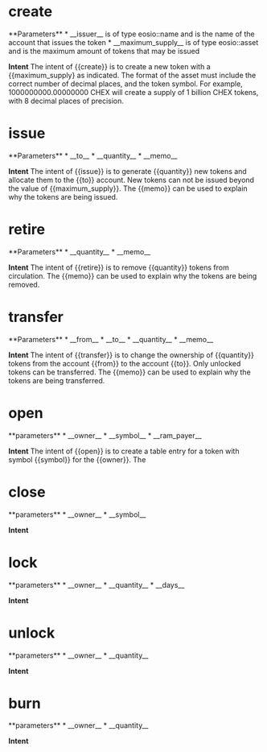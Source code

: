 <h1 class="contract"> create </h1>
**Parameters**
* __issuer__ is of type eosio::name and is the name of the account that issues the token
* __maximum_supply__ is of type eosio::asset and is the maximum amount of tokens that may be issued

**Intent**
The intent of {{create}} is to create a new token with a {{maximum_supply} as indicated. The format of the asset must include the correct number of decimal places, and the token symbol. For example, 1000000000.00000000 CHEX will create a supply of 1 billion CHEX tokens, with 8 decimal places of precision.
<h1 class="contract"> issue </h1>
**Parameters**
* __to__ 
* __quantity__
* __memo__

**Intent**
The intent of {{issue}} is to generate {{quantity}} new tokens and allocate them to the {{to}} account. New tokens can not be issued beyond the value of {{maximum_supply}}. The {{memo}} can be used to explain why the tokens are being issued.
<h1 class="contract"> retire </h1>
**Parameters**
* __quantity__
* __memo__

**Intent**
The intent of {{retire}} is to remove {{quantity}} tokens from circulation. The {{memo}} can be used to explain why the tokens are being removed.
<h1 class="contract"> transfer </h1>
**Parameters**
* __from__
* __to__
* __quantity__
* __memo__

**Intent**
The intent of {{transfer}} is to change the ownership of {{quantity}} tokens from the account {{from}} to the account {{to}}. Only unlocked tokens can be transferred. The {{memo}} can be used to explain why the tokens are being transferred.
<h1 class="contract"> open </h1>
**parameters**
* __owner__
* __symbol__
* __ram_payer__

**Intent**
The intent of {{open}} is to create a table entry for a token with symbol {{symbol}} for the {{owner}}. The 
<h1 class="contract"> close </h1>
**parameters**
* __owner__
* __symbol__

**Intent**
<h1 class="contract"> lock </h1>
**parameters**
* __owner__
* __quantity__
* __days__

**Intent**
<h1 class="contract"> unlock </h1>
**parameters**
* __owner__
* __quantity__

**Intent**
<h1 class="contract"> burn </h1>
**parameters**
* __owner__
* __quantity__

**Intent**
